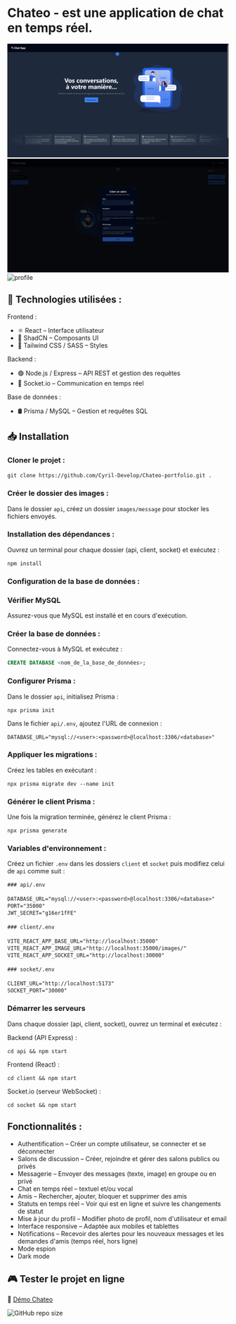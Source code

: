 # Chateo - est une application de chat en temps réel.

![homepage](/client/public/screenshots/home.webp)
![chat](/client/public/screenshots/chat.webp)
![profile](/client/public/screenshots/profile.webp)

## 🚀 Technologies utilisées :

Frontend :

- ⚛️ React – Interface utilisateur
- 🎨 ShadCN – Composants UI
- 💨 Tailwind CSS / SASS – Styles

Backend :

- 🟢 Node.js / Express – API REST et gestion des requêtes
- 🔌 Socket.io – Communication en temps réel

Base de données :

- 🛢️ Prisma / MySQL – Gestion et requêtes SQL

## 📥 Installation

### Cloner le projet :

```terminal
git clone https://github.com/Cyril-Develop/Chateo-portfolio.git .
```

### Créer le dossier des images :

Dans le dossier `api`, créez un dossier `images/message` pour stocker les fichiers envoyés.

### Installation des dépendances :

Ouvrez un terminal pour chaque dossier (api, client, socket) et exécutez :

```terminal
npm install
```

### Configuration de la base de données :

### Vérifier MySQL

Assurez-vous que MySQL est installé et en cours d'exécution.

### Créer la base de données :

Connectez-vous à MySQL et exécutez :

```sql
CREATE DATABASE <nom_de_la_base_de_données>;
```

### Configurer Prisma :

Dans le dossier `api`, initialisez Prisma :

```terminal
npx prisma init
```

Dans le fichier `api/.env`, ajoutez l'URL de connexion :

```env
DATABASE_URL="mysql://<user>:<password>@localhost:3306/<database>"
```

### Appliquer les migrations :

Créez les tables en exécutant :

```terminal
npx prisma migrate dev --name init
```

### Générer le client Prisma :

Une fois la migration terminée, générez le client Prisma :

```terminal
npx prisma generate
```

### Variables d'environnement :

Créez un fichier `.env` dans les dossiers `client` et `socket` puis modifiez celui de `api` comme suit :

```env
### api/.env

DATABASE_URL="mysql://<user>:<password>@localhost:3306/<database>"
PORT="35000"
JWT_SECRET="g16er1fFE"

### client/.env

VITE_REACT_APP_BASE_URL="http://localhost:35000"
VITE_REACT_APP_IMAGE_URL="http://localhost:35000/images/"
VITE_REACT_APP_SOCKET_URL="http://localhost:30000"

### socket/.env

CLIENT_URL="http://localhost:5173"
SOCKET_PORT="30000"
```

### Démarrer les serveurs

Dans chaque dossier (api, client, socket), ouvrez un terminal et exécutez :

Backend (API Express) :

```terminal
cd api && npm start
```

Frontend (React) :

```terminal
cd client && npm start
```

Socket.io (serveur WebSocket) :

```terminal
cd socket && npm start
```

## Fonctionnalités :

- Authentification – Créer un compte utilisateur, se connecter et se déconnecter
- Salons de discussion – Créer, rejoindre et gérer des salons publics ou privés
- Messagerie – Envoyer des messages (texte, image) en groupe ou en privé
- Chat en temps réel – textuel et/ou vocal
- Amis – Rechercher, ajouter, bloquer et supprimer des amis
- Statuts en temps réel – Voir qui est en ligne et suivre les changements de statut
- Mise à jour du profil – Modifier photo de profil, nom d'utilisateur et email
- Interface responsive – Adaptée aux mobiles et tablettes
- Notifications – Recevoir des alertes pour les nouveaux messages et les demandes d'amis (temps réel, hors ligne)
- Mode espion
- Dark mode

## 🎮 Tester le projet en ligne

🚀 [Démo Chateo](https://cyril-develop.fr/chateo)

![GitHub repo size](https://img.shields.io/github/repo-size/Cyril-Develop/Chateo-portfolio?style=for-the-badge)
